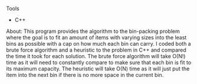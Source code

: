 Tools
- C++

About:
This program provides the algorithm to the bin-packing problem where the goal is to fit an amount of items with varying sizes into the least bins as possible with a cap on how much each bin can carry. I coded both a brute force algorithm and a heuristic to the problem in C++ and compared the time it took for each solution. The brute force algorithm will take O(N!) time as it will need to constantly compare to make sure that each bin is fit to its maximum capacity. The heuristic will take O(N) time as it will just put the item into the next bin if there is no more space in the current bin.
